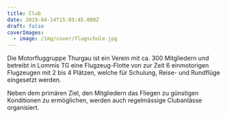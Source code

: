 ```yaml
---
title: Club
date: 2019-04-14T15:03:45.000Z
draft: false
coverImages:
  - image: /img/cover/flugschule.jpg
---
```

Die Motorfluggruppe Thurgau ist ein Verein mit ca. 300 Mitgliedern und betreibt in Lommis TG eine Flugzeug-Flotte von zur Zeit 6 einmotorigen Flugzeugen mit 2 bis 4 Plätzen, welche für Schulung, Reise- und Rundflüge eingesetzt werden.

Neben dem primären Ziel, den Mitgliedern das Fliegen zu günstigen Konditionen zu ermöglichen, werden auch regelmässige Clubanlässe organisiert.
